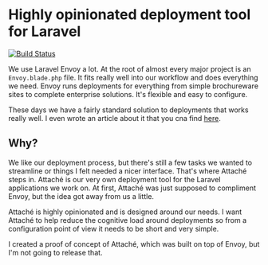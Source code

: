 # Highly opinionated deployment tool for Laravel

[![Build Status](https://travis-ci.org/tpg/attache.svg?branch=master)](https://travis-ci.org/tpg/attache)

We use Laravel Envoy a lot. At the root of almost every major project is an `Envoy.blade.php` file. It fits really well into our workflow and does everything we need. Envoy runs deployments for everything from simple brochureware sites to complete enterprise solutions. It's flexible and easy to configure.

These days we have a fairly standard solution to deployments that works really well. I even wrote an article about it that you cna find [here](https://medium.com/@warrickbayman/zero-downtime-laravel-deployments-with-envoy-version-2-227c8259e31c).

## Why?
We like our deployment process, but there's still a few tasks we wanted to streamline or things I felt needed a nicer interface. That's where Attaché steps in. Attaché is our very own deployment tool for the Laravel applications we work on. At first, Attaché was just supposed to compliment Envoy, but the idea got away from us a little.

Attaché is highly opinionated and is designed around our needs. I want Attaché to help reduce the cognitive load around deployments so from a configuration point of view it needs to be short and very simple.

I created a proof of concept of Attaché, which was built on top of Envoy, but I'm not going to release that.
